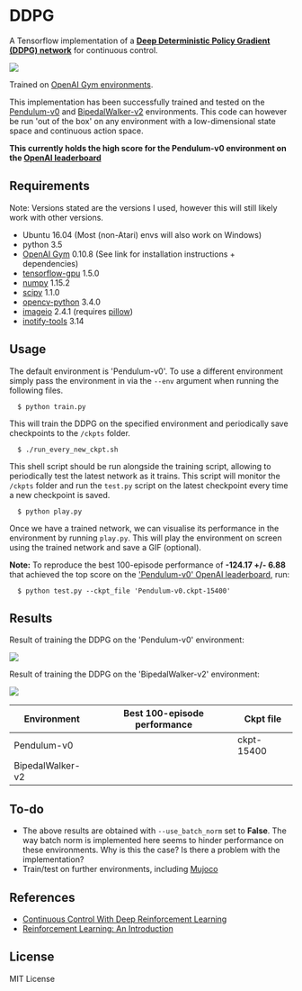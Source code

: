 # DDPG
A Tensorflow implementation of a [**Deep Deterministic Policy Gradient (DDPG) network**](https://arxiv.org/pdf/1509.02971.pdf) for continuous control.

![](https://image.ibb.co/i5uzQq/actor-critic.png)

Trained on [OpenAI Gym environments](https://gym.openai.com/envs).

This implementation has been successfully trained and tested on the [Pendulum-v0](https://gym.openai.com/envs/Pendulum-v0/) and [BipedalWalker-v2](https://gym.openai.com/envs/BipedalWalker-v2/) environments. This code can however be run 'out of the box' on any environment with a low-dimensional state space and continuous action space.

**This currently holds the high score for the Pendulum-v0 environment on the [OpenAI leaderboard](https://github.com/openai/gym/wiki/Leaderboard#pendulum-v0)**

## Requirements
Note: Versions stated are the versions I used, however this will still likely work with other versions.

- Ubuntu 16.04 (Most (non-Atari) envs will also work on Windows)
- python 3.5
- [OpenAI Gym](https://github.com/openai/gym) 0.10.8 (See link for installation instructions + dependencies)
- [tensorflow-gpu](https://www.tensorflow.org/) 1.5.0
- [numpy](http://www.numpy.org/) 1.15.2
- [scipy](http://www.scipy.org/install.html) 1.1.0
- [opencv-python](http://opencv.org/) 3.4.0
- [imageio](http://imageio.github.io/) 2.4.1 (requires [pillow](https://python-pillow.org/))
- [inotify-tools](https://github.com/rvoicilas/inotify-tools/wiki) 3.14

## Usage
The default environment is 'Pendulum-v0'. To use a different environment simply pass the environment in via the `--env` argument when running the following files.
```
  $ python train.py
```
This will train the DDPG on the specified environment and periodically save checkpoints to the `/ckpts` folder.

```
  $ ./run_every_new_ckpt.sh
```
This shell script should be run alongside the training script, allowing to periodically test the latest network as it trains. This script will monitor the `/ckpts` folder and run the `test.py` script on the latest checkpoint every time a new checkpoint is saved.

```
  $ python play.py
```
Once we have a trained network, we can visualise its performance in the environment by running `play.py`. This will play the environment on screen using the trained network and save a GIF (optional).

**Note:** To reproduce the best 100-episode performance of **-124.17 +/- 6.88** that achieved the top score on the ['Pendulum-v0' OpenAI leaderboard](https://github.com/openai/gym/wiki/Leaderboard#pendulum-v0), run:
```
  $ python test.py --ckpt_file 'Pendulum-v0.ckpt-15400'
```

## Results
Result of training the DDPG on the 'Pendulum-v0' environment:

![](/video/Pendulum-v0.gif)

Result of training the DDPG on the 'BipedalWalker-v2' environment:

![](/video/BipedalWalker-v2.gif)

| **Environment**      | **Best 100-episode performance** | **Ckpt file** |
|----------------------|----------------------------------|---------------|
| Pendulum-v0          |                                  | ckpt-15400    |
| BipedalWalker-v2     |                                  |               |

## To-do
- The above results are obtained with `--use_batch_norm` set to **False**. The way batch norm is implemented here seems to hinder performance on these environments. Why is this the case? Is there a problem with the implementation?
- Train/test on further environments, including [Mujoco](http://www.mujoco.org/)

## References
- [Continuous Control With Deep Reinforcement Learning](https://arxiv.org/pdf/1509.02971.pdf)
- [Reinforcement Learning: An Introduction](http://www.incompleteideas.net/book/the-book.html)

## License
MIT License
